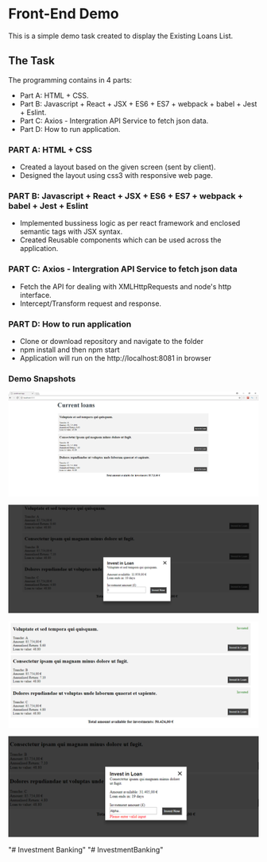 # Front-End Demo

This is a simple demo task created to display the Existing Loans List.

## The Task

The programming contains in 4 parts:
* Part A: HTML + CSS.
* Part B: Javascript + React + JSX + ES6 + ES7 + webpack + babel + Jest + Eslint.
* Part C: Axios - Intergration API Service to fetch json data.
* Part D: How to run application.

### PART A: HTML + CSS

* Created a layout based on the given screen (sent by client).
* Designed the layout using css3 with responsive web page.

### PART B: Javascript + React + JSX + ES6 + ES7 + webpack + babel + Jest + Eslint

* Implemented bussiness logic as per react framework and enclosed semantic tags with JSX syntax.
* Created Reusable components which can be used across the application.

### PART C: Axios - Intergration API Service to fetch json data

* Fetch the API for dealing with XMLHttpRequests and node's http interface.
* Intercept/Transform request and response.

### PART D: How to run application

* Clone or download repository and navigate to the folder
* npm install and then npm start 
* Application will run on the http://localhost:8081 in browser

### Demo Snapshots

 ![Screen](https://github.com/VenkateshArepalli-FrontEndDeveloper/InvestmentBanking/blob/master/assets/img/MainView.PNG)

 ![Screen](https://github.com/VenkateshArepalli-FrontEndDeveloper/InvestmentBanking/blob/master/assets/img/InvestModal.PNG)

 ![Screen](https://github.com/VenkateshArepalli-FrontEndDeveloper/InvestmentBanking/blob/master/assets/img/InvestedLoans.PNG)

 ![Screen](https://github.com/VenkateshArepalli-FrontEndDeveloper/InvestmentBanking/blob/master/assets/img/ErrorMessage.PNG)

"# Investment Banking" "# InvestmentBanking" 
